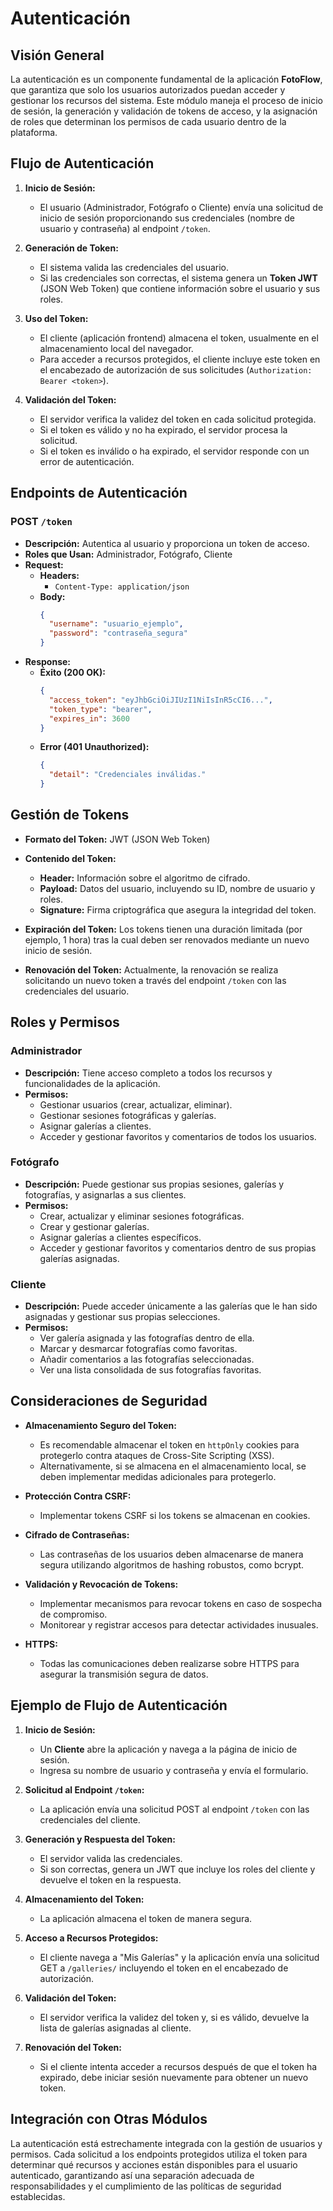# Autenticación

## **Visión General**

La autenticación es un componente fundamental de la aplicación **FotoFlow**, que garantiza que solo los usuarios autorizados puedan acceder y gestionar los recursos del sistema. Este módulo maneja el proceso de inicio de sesión, la generación y validación de tokens de acceso, y la asignación de roles que determinan los permisos de cada usuario dentro de la plataforma.

## **Flujo de Autenticación**

1. **Inicio de Sesión:**
   - El usuario (Administrador, Fotógrafo o Cliente) envía una solicitud de inicio de sesión proporcionando sus credenciales (nombre de usuario y contraseña) al endpoint `/token`.
   
2. **Generación de Token:**
   - El sistema valida las credenciales del usuario.
   - Si las credenciales son correctas, el sistema genera un **Token JWT** (JSON Web Token) que contiene información sobre el usuario y sus roles.
   
3. **Uso del Token:**
   - El cliente (aplicación frontend) almacena el token, usualmente en el almacenamiento local del navegador.
   - Para acceder a recursos protegidos, el cliente incluye este token en el encabezado de autorización de sus solicitudes (`Authorization: Bearer <token>`).
   
4. **Validación del Token:**
   - El servidor verifica la validez del token en cada solicitud protegida.
   - Si el token es válido y no ha expirado, el servidor procesa la solicitud.
   - Si el token es inválido o ha expirado, el servidor responde con un error de autenticación.

## **Endpoints de Autenticación**

### **POST `/token`**

- **Descripción:** Autentica al usuario y proporciona un token de acceso.
- **Roles que Usan:** Administrador, Fotógrafo, Cliente
- **Request:**
  - **Headers:**
    - `Content-Type: application/json`
  - **Body:**
    ```json
    {
      "username": "usuario_ejemplo",
      "password": "contraseña_segura"
    }
    ```
- **Response:**
  - **Éxito (200 OK):**
    ```json
    {
      "access_token": "eyJhbGciOiJIUzI1NiIsInR5cCI6...",
      "token_type": "bearer",
      "expires_in": 3600
    }
    ```
  - **Error (401 Unauthorized):**
    ```json
    {
      "detail": "Credenciales inválidas."
    }
    ```

## **Gestión de Tokens**

- **Formato del Token:** JWT (JSON Web Token)
- **Contenido del Token:**
  - **Header:** Información sobre el algoritmo de cifrado.
  - **Payload:** Datos del usuario, incluyendo su ID, nombre de usuario y roles.
  - **Signature:** Firma criptográfica que asegura la integridad del token.
  
- **Expiración del Token:** Los tokens tienen una duración limitada (por ejemplo, 1 hora) tras la cual deben ser renovados mediante un nuevo inicio de sesión.

- **Renovación del Token:** Actualmente, la renovación se realiza solicitando un nuevo token a través del endpoint `/token` con las credenciales del usuario.

## **Roles y Permisos**

### **Administrador**

- **Descripción:** Tiene acceso completo a todos los recursos y funcionalidades de la aplicación.
- **Permisos:**
  - Gestionar usuarios (crear, actualizar, eliminar).
  - Gestionar sesiones fotográficas y galerías.
  - Asignar galerías a clientes.
  - Acceder y gestionar favoritos y comentarios de todos los usuarios.

### **Fotógrafo**

- **Descripción:** Puede gestionar sus propias sesiones, galerías y fotografías, y asignarlas a sus clientes.
- **Permisos:**
  - Crear, actualizar y eliminar sesiones fotográficas.
  - Crear y gestionar galerías.
  - Asignar galerías a clientes específicos.
  - Acceder y gestionar favoritos y comentarios dentro de sus propias galerías asignadas.

### **Cliente**

- **Descripción:** Puede acceder únicamente a las galerías que le han sido asignadas y gestionar sus propias selecciones.
- **Permisos:**
  - Ver galería asignada y las fotografías dentro de ella.
  - Marcar y desmarcar fotografías como favoritas.
  - Añadir comentarios a las fotografías seleccionadas.
  - Ver una lista consolidada de sus fotografías favoritas.

## **Consideraciones de Seguridad**

- **Almacenamiento Seguro del Token:**
  - Es recomendable almacenar el token en `httpOnly` cookies para protegerlo contra ataques de Cross-Site Scripting (XSS).
  - Alternativamente, si se almacena en el almacenamiento local, se deben implementar medidas adicionales para protegerlo.

- **Protección Contra CSRF:**
  - Implementar tokens CSRF si los tokens se almacenan en cookies.
  
- **Cifrado de Contraseñas:**
  - Las contraseñas de los usuarios deben almacenarse de manera segura utilizando algoritmos de hashing robustos, como bcrypt.

- **Validación y Revocación de Tokens:**
  - Implementar mecanismos para revocar tokens en caso de sospecha de compromiso.
  - Monitorear y registrar accesos para detectar actividades inusuales.

- **HTTPS:**
  - Todas las comunicaciones deben realizarse sobre HTTPS para asegurar la transmisión segura de datos.

## **Ejemplo de Flujo de Autenticación**

1. **Inicio de Sesión:**
   - Un **Cliente** abre la aplicación y navega a la página de inicio de sesión.
   - Ingresa su nombre de usuario y contraseña y envía el formulario.
   
2. **Solicitud al Endpoint `/token`:**
   - La aplicación envía una solicitud POST al endpoint `/token` con las credenciales del cliente.
   
3. **Generación y Respuesta del Token:**
   - El servidor valida las credenciales.
   - Si son correctas, genera un JWT que incluye los roles del cliente y devuelve el token en la respuesta.
   
4. **Almacenamiento del Token:**
   - La aplicación almacena el token de manera segura.
   
5. **Acceso a Recursos Protegidos:**
   - El cliente navega a "Mis Galerías" y la aplicación envía una solicitud GET a `/galleries/` incluyendo el token en el encabezado de autorización.
   
6. **Validación del Token:**
   - El servidor verifica la validez del token y, si es válido, devuelve la lista de galerías asignadas al cliente.
   
7. **Renovación del Token:**
   - Si el cliente intenta acceder a recursos después de que el token ha expirado, debe iniciar sesión nuevamente para obtener un nuevo token.

## **Integración con Otras Módulos**

La autenticación está estrechamente integrada con la gestión de usuarios y permisos. Cada solicitud a los endpoints protegidos utiliza el token para determinar qué recursos y acciones están disponibles para el usuario autenticado, garantizando así una separación adecuada de responsabilidades y el cumplimiento de las políticas de seguridad establecidas.
